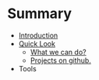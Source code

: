 # Summary

* [Introduction](README.md)
* [Quick Look](Quick_Look/quick_look.md)
   * [What we can do?](Quick_Look/what_we_can_do.md)
   * [Projects on github.](Quick_Look/projects_on_github.md)
* Tools

